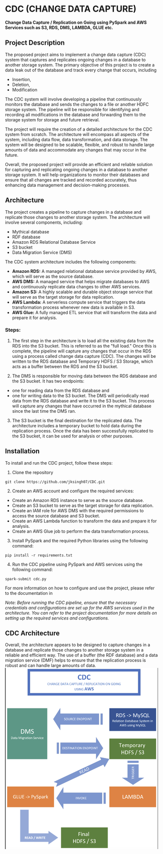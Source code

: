 # CDC (CHANGE DATA CAPTURE)
**Change Data Capture / Replication on Going using PySpark and AWS Services such as S3, RDS, DMS, LAMBDA, GLUE etc.**

## Project Description

The proposed project aims to implement a change data capture (CDC) system that captures and replicates ongoing changes in a database to another storage system. The primary objective of this project is to create a data leak out of the database and track every change that occurs, including 
- Insertion, 
- Deletion, 
- Modification

The CDC system will involve developing a pipeline that continuously monitors the database and sends the changes to a file or another HDFC storage system. The pipeline will be responsible for identifying and recording all modifications in the database and forwarding them to the storage system for storage and future retrieval.

The project will require the creation of a detailed architecture for the CDC system from scratch. The architecture will encompass all aspects of the system, including data flow, data transformation, and data storage. The system will be designed to be scalable, flexible, and robust to handle large amounts of data and accommodate any changes that may occur in the future.

Overall, the proposed project will provide an efficient and reliable solution for capturing and replicating ongoing changes in a database to another storage system. It will help organizations to monitor their databases and ensure that all changes are tracked and recorded accurately, thus enhancing data management and decision-making processes.


## Architecture

The project creates a pipeline to capture changes in a database and replicate those changes to another storage system. The architecture will involve several components, including:

- Mythical database
- RDF database
- Amazon RDS Relational Database Service
- S3 bucket
- Data Migration Service (DMS)

The CDC system architecture includes the following components:

- **Amazon RDS:** A managed relational database service provided by AWS, which will serve as the source database.
- **AWS DMS:** A managed service that helps migrate databases to AWS and continuously replicate data changes to other AWS services.
- **Amazon S3:** A highly scalable and durable object storage service that will serve as the target storage for data replication.
- **AWS Lambda:** A serverless compute service that triggers the data transformation process whenever new data is available in S3.
- **AWS Glue:** A fully managed ETL service that will transform the data and prepare it for analysis.

### Steps:
1. The first step in the architecture is to load all the existing data from the RDS into the S3 bucket. This is referred to as the "full load." Once this is complete, the pipeline will capture any changes that occur in the RDS using a process called change data capture (CDC). The changes will be written to the RDS database and Temporary HDFS / S3 Storage, which acts as a buffer between the RDS and the S3 bucket.

2. The DMS is responsible for moving data between the RDS database and the S3 bucket. 
It has two endpoints: 
- one for reading data from the RDS database and 
- one for writing data to the S3 bucket. 
The DMS will periodically read data from the RDS database and write it to the S3 bucket. This process will capture any changes that have occurred in the mythical database since the last time the DMS ran.

3. The S3 bucket is the final destination for the replicated data. The architecture includes a temporary bucket to hold data during the replication process. Once the data has been successfully replicated to the S3 bucket, it can be used for analysis or other purposes.


## Installation

To install and run the CDC project, follow these steps:

1. Clone the repository
```
git clone https://github.com/jksingh07/CDC.git
```
2. Create an AWS account and configure the required services:
 - Create an Amazon RDS instance to serve as the source database.
 - Create an S3 bucket to serve as the target storage for data replication.
 - Create an IAM role for AWS DMS with the required permissions to access the source database and S3 bucket.
 - Create an AWS Lambda function to transform the data and prepare it for analysis.
 - Create an AWS Glue job to perform the data transformation process.
3. Install PySpark and the required Python libraries using the following command:
```
pip install -r requirements.txt
```
4. Run the CDC pipeline using PySpark and AWS services using the following command:
```
spark-submit cdc.py
```

For more information on how to configure and use the project, please refer to the documentation in

*Note: Before running the CDC pipeline, ensure that the necessary credentials and configurations are set up for the AWS services used in the architecture. You can refer to the project documentation for more details on setting up the required services and configurations.*

## CDC Architecture
Overall, the architecture appears to be designed to capture changes in a database and replicate those changes to another storage system in a reliable and efficient way. The use of a buffer (the RDF database) and a data migration service (DMF) helps to ensure that the replication process is robust and can handle large amounts of data.
![Change Data Capture Architecture / Replication On going](https://github.com/jksingh07/CDC/blob/main/CDC_Architecture.png)
